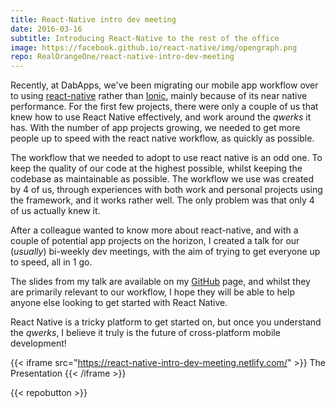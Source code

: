 ```yaml
---
title: React-Native intro dev meeting
date: 2016-03-16
subtitle: Introducing React-Native to the rest of the office
image: https://facebook.github.io/react-native/img/opengraph.png
repo: RealOrangeOne/react-native-intro-dev-meeting
---
```


Recently, at DabApps, we've been migrating our mobile app workflow over to using [react-native](https://facebook.github.io/react-native/) rather than [Ionic](http://ionicframework.com/), mainly because of its near native performance. For the first few projects, there were only a couple of us that knew how to use React Native effectively, and work around the _qwerks_ it has. With the number of app projects growing, we needed to get more people up to speed with the react native workflow, as quickly as possible.

The workflow that we needed to adopt to use react native is an odd one. To keep the quality of our code at the highest possible, whilst keeping the codebase as maintainable as possible. The workflow we use was created by 4 of us, through experiences with both work and personal projects using the framework, and it works rather well. The only problem was that only 4 of us actually knew it.

After a colleague wanted to know more about react-native, and with a couple of potential app projects on the horizon, I created a talk for our (_usually_) bi-weekly dev meetings, with the aim of trying to get everyone up to speed, all in 1 go.

The slides from my talk are available on my [GitHub](https://github.com/RealOrangeOne/react-native-intro-dev-meeting) page, and whilst they are primarily relevant to our workflow, I hope they will be able to help anyone else looking to get started with React Native.

React Native is a tricky platform to get started on, but once you understand the _qwerks_, I believe it truly is the future of cross-platform mobile development!

{{< iframe src="https://react-native-intro-dev-meeting.netlify.com/" >}}
The Presentation
{{< /iframe >}}

{{< repobutton >}}
